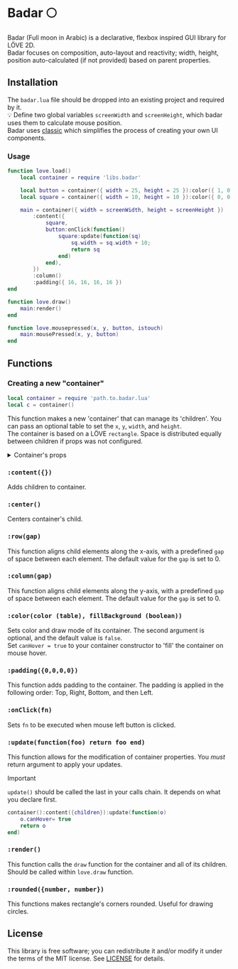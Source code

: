 # Badar 🌕

Badar (Full moon in Arabic) is a declarative, flexbox inspired GUI library for LÖVE 2D.<br>
Badar focuses on composition, auto-layout and reactivity; width, height, position auto-calculated (if not provided) based on parent properties.

## Installation

The `badar.lua` file should be dropped into an existing project and required by it.<br>
💡 Define two global variables `screenWidth` and `screenHeight`, which badar uses them to calculate mouse position.<br>
Badar uses [classic](https://github.com/rxi/classic) which simplifies the process of creating your own UI components.

### Usage

```lua
function love.load()
    local container = require 'libs.badar'

    local button = container({ width = 25, height = 25 }):color({ 1, 0, 0 })
    local square = container({ width = 10, height = 10 }):color({ 0, 0, 1 }, true)

    main = container({ width = screenWidth, height = screenHeight })
        :content({
            square,
            button:onClick(function()
                square:update(function(sq)
                    sq.width = sq.width + 10;
                    return sq
                end)
            end),
        })
        :column()
        :padding({ 16, 16, 16, 16 })
end

function love.draw()
    main:render()
end

function love.mousepressed(x, y, button, istouch)
    main:mousePressed(x, y, button)
end
```

## Functions

### Creating a new "container"

```lua
local container = require 'path.to.badar.lua'
local c = container()
```

This function makes a new 'container' that can manage its 'children'. You can pass an optional table to set the `x`, `y`, `width`, and `height`. <br>
The container is based on a LÖVE `rectangle`. Space is distributed equally between children if props was not configured.

<details>
  <summary>Container's props</summary>
  
- ``x``,``y``,``width``,``height``
- `autoLayout` (table): a table with x and y keys, used to calculate layout if width and height are not defined.
- `canHover` (boolean): can be used to add hover effect without the logic added.
- `background` (boolean): if true container draw mode is fill.
- `opacity`
</details>

### `:content({})`

Adds children to container.

### `:center()`

Centers container's child.

### `:row(gap)`

This function aligns child elements along the x-axis, with a predefined `gap` of space between each element. The default value for the `gap` is set to 0.

### `:column(gap)`

This function aligns child elements along the y-axis, with a predefined `gap` of space between each element. The default value for the `gap` is set to 0.

### `:color(color (table), fillBackground (boolean))`

Sets color and draw mode of its container. The second argument is optional, and the default value is `false`.<br>
Set `canHover = true` to your container constructor to 'fill' the container on mouse hover.

### `:padding({0,0,0,0})`

This function adds padding to the container. The padding is applied in the following order: Top, Right, Bottom, and then Left.

### `:onClick(fn)`

Sets `fn` to be executed when mouse left button is clicked.

### `:update(function(foo) return foo end)`

This function allows for the modification of container properties. You _must_ return argument to apply your updates.

> [!IMPORTANT]
> `update()` should be called the last in your calls chain. It depends on what you declare first.

```lua
container():content({children}):update(function(o)
    o.canHover= true
    return o
end)
```

### `:render()`

This function calls the `draw` function for the container and all of its children.
Should be called within `love.draw` function.

### `:rounded({number, number})`

This functions makes rectangle's corners rounded. Useful for drawing circles.

## License

This library is free software; you can redistribute it and/or modify it under
the terms of the MIT license. See [LICENSE](LICENSE) for details.
